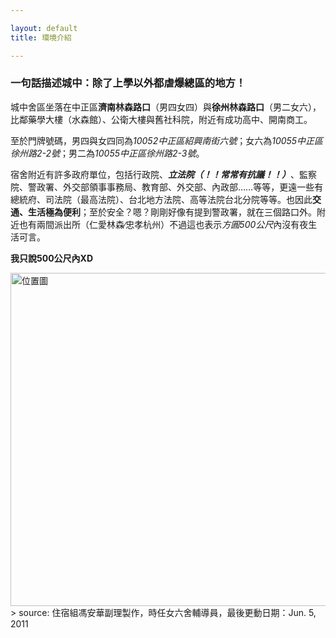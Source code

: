 ```yaml
---

layout: default  
title: 環境介紹

---
```


### **一句話描述城中：除了上學以外都虐爆總區的地方！**

城中舍區坐落在中正區**濟南林森路口**（男四女四）與**徐州林森路口**（男二女六），比鄰藥學大樓（水森館）、公衛大樓與舊社科院，附近有成功高中、開南商工。  

至於門牌號碼，男四與女四同為*10052中正區紹興南街六號*；女六為*10055中正區徐州路2-2號*；男二為*10055中正區徐州路2-3號*。

宿舍附近有許多政府單位，包括行政院、***立法院（！！常常有抗議！！）***、監察院、警政署、外交部領事事務局、教育部、外交部、內政部……等等，更遠一些有總統府、司法院（最高法院）、台北地方法院、高等法院台北分院等等。也因此**交通、生活極為便利**；至於安全？嗯？剛剛好像有提到警政署，就在三個路口外。附近也有兩間派出所（仁愛林森∕忠孝杭州）不過這也表示*方圓500公尺*內沒有夜生活可言。  

**我只說500公尺內XD**

<img alt="位置圖" style="height: 400pt; width: 640pt;" src="https://4.bp.blogspot.com/-Lm17g5WipLs/T9mc9VAuu8I/AAAAAAAAIl4/RmRC4GZTAjg/s640/%E4%BD%8D%E7%BD%AE%E5%9C%96.jpg" />  
> source: 住宿組馮安華副理製作，時任女六舍輔導員，最後更動日期：Jun. 5, 2011